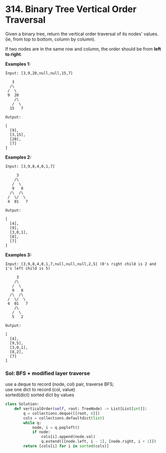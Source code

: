 # 314. Binary Tree Vertical Order Traversal

Given a binary tree, return the vertical order traversal of its nodes' values. \(ie, from top to bottom, column by column\).

If two nodes are in the same row and column, the order should be from **left to right**.

**Examples 1:**

```text
Input: [3,9,20,null,null,15,7]

   3
  /\
 /  \
 9  20
    /\
   /  \
  15   7 

Output:

[
  [9],
  [3,15],
  [20],
  [7]
]
```

**Examples 2:**

```text
Input: [3,9,8,4,0,1,7]

     3
    /\
   /  \
   9   8
  /\  /\
 /  \/  \
 4  01   7 

Output:

[
  [4],
  [9],
  [3,0,1],
  [8],
  [7]
]
```

**Examples 3:**

```text
Input: [3,9,8,4,0,1,7,null,null,null,2,5] (0's right child is 2 and 1's left child is 5)

     3
    /\
   /  \
   9   8
  /\  /\
 /  \/  \
 4  01   7
    /\
   /  \
   5   2

Output:

[
  [4],
  [9,5],
  [3,0,1],
  [8,2],
  [7]
]
```

### Sol: BFS + modified layer traverse

use a deque to record \(node, col\) pair, traverse BFS;   
use one dict to record \(col, value\)  
sorted\(dict\) sorted dict by values

```python
class Solution:
    def verticalOrder(self, root: TreeNode) -> List[List[int]]:
        q = collections.deque([[root, 0]])
        cols = collections.defaultdict(list)
        while q:
            node, i = q.popleft()
            if node:
                cols[i].append(node.val)
                q.extend([[node.left, i - 1], [node.right, i + 1]])
        return [cols[i] for i in sorted(cols)]
```

